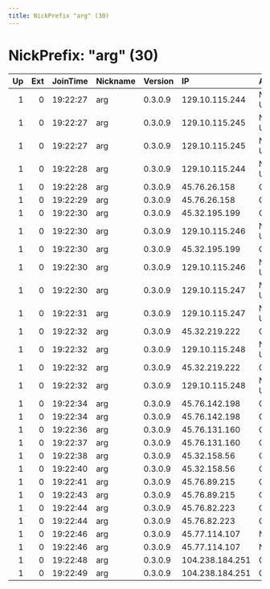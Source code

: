 ```yaml
---
title: NickPrefix "arg" (30)
---
```


# NickPrefix: "arg" (30)

|   Up |   Ext | JoinTime   | Nickname   | Version   | IP              | AS                      | CC   |   ORp |   Dirp | OS    | Contact             |   eFamMembers |
|-----:|------:|:-----------|:-----------|:----------|:----------------|:------------------------|:-----|------:|-------:|:------|:--------------------|--------------:|
|    1 |     0 | 19:22:27   | arg        | 0.3.0.9   | 129.10.115.244  | Northeastern University | us   |  9001 |   9002 | Linux | privacy@ccs.neu.edu |            80 |
|    1 |     0 | 19:22:27   | arg        | 0.3.0.9   | 129.10.115.245  | Northeastern University | us   |  9001 |   9002 | Linux | privacy@ccs.neu.edu |            80 |
|    1 |     0 | 19:22:27   | arg        | 0.3.0.9   | 129.10.115.245  | Northeastern University | us   |  9003 |   9004 | Linux | privacy@ccs.neu.edu |            80 |
|    1 |     0 | 19:22:28   | arg        | 0.3.0.9   | 129.10.115.244  | Northeastern University | us   |  9003 |   9004 | Linux | privacy@ccs.neu.edu |            80 |
|    1 |     0 | 19:22:28   | arg        | 0.3.0.9   | 45.76.26.158    | Choopa, LLC             | us   |  9001 |   9002 | Linux | privacy@ccs.neu.edu |            80 |
|    1 |     0 | 19:22:29   | arg        | 0.3.0.9   | 45.76.26.158    | Choopa, LLC             | us   |  9003 |   9004 | Linux | privacy@ccs.neu.edu |            80 |
|    1 |     0 | 19:22:30   | arg        | 0.3.0.9   | 45.32.195.199   | Choopa, LLC             | us   |  9003 |   9004 | Linux | privacy@ccs.neu.edu |            80 |
|    1 |     0 | 19:22:30   | arg        | 0.3.0.9   | 129.10.115.246  | Northeastern University | us   |  9001 |   9002 | Linux | privacy@ccs.neu.edu |            80 |
|    1 |     0 | 19:22:30   | arg        | 0.3.0.9   | 45.32.195.199   | Choopa, LLC             | us   |  9001 |   9002 | Linux | privacy@ccs.neu.edu |            80 |
|    1 |     0 | 19:22:30   | arg        | 0.3.0.9   | 129.10.115.246  | Northeastern University | us   |  9003 |   9004 | Linux | privacy@ccs.neu.edu |            80 |
|    1 |     0 | 19:22:30   | arg        | 0.3.0.9   | 129.10.115.247  | Northeastern University | us   |  9003 |   9004 | Linux | privacy@ccs.neu.edu |            80 |
|    1 |     0 | 19:22:31   | arg        | 0.3.0.9   | 129.10.115.247  | Northeastern University | us   |  9001 |   9002 | Linux | privacy@ccs.neu.edu |            80 |
|    1 |     0 | 19:22:32   | arg        | 0.3.0.9   | 45.32.219.222   | Choopa, LLC             | us   |  9001 |   9002 | Linux | privacy@ccs.neu.edu |            80 |
|    1 |     0 | 19:22:32   | arg        | 0.3.0.9   | 129.10.115.248  | Northeastern University | us   |  9001 |   9002 | Linux | privacy@ccs.neu.edu |            80 |
|    1 |     0 | 19:22:32   | arg        | 0.3.0.9   | 45.32.219.222   | Choopa, LLC             | us   |  9003 |   9004 | Linux | privacy@ccs.neu.edu |            80 |
|    1 |     0 | 19:22:32   | arg        | 0.3.0.9   | 129.10.115.248  | Northeastern University | us   |  9003 |   9004 | Linux | privacy@ccs.neu.edu |            80 |
|    1 |     0 | 19:22:34   | arg        | 0.3.0.9   | 45.76.142.198   | Choopa, LLC             | gb   |  9001 |   9002 | Linux | privacy@ccs.neu.edu |            80 |
|    1 |     0 | 19:22:34   | arg        | 0.3.0.9   | 45.76.142.198   | Choopa, LLC             | gb   |  9003 |   9004 | Linux | privacy@ccs.neu.edu |            80 |
|    1 |     0 | 19:22:36   | arg        | 0.3.0.9   | 45.76.131.160   | Choopa, LLC             | gb   |  9001 |   9002 | Linux | privacy@ccs.neu.edu |            80 |
|    1 |     0 | 19:22:37   | arg        | 0.3.0.9   | 45.76.131.160   | Choopa, LLC             | gb   |  9003 |   9004 | Linux | privacy@ccs.neu.edu |            80 |
|    1 |     0 | 19:22:38   | arg        | 0.3.0.9   | 45.32.158.56    | Choopa, LLC             | de   |  9001 |   9002 | Linux | privacy@ccs.neu.edu |            80 |
|    1 |     0 | 19:22:40   | arg        | 0.3.0.9   | 45.32.158.56    | Choopa, LLC             | de   |  9003 |   9004 | Linux | privacy@ccs.neu.edu |            80 |
|    1 |     0 | 19:22:41   | arg        | 0.3.0.9   | 45.76.89.215    | Choopa, LLC             | de   |  9001 |   9002 | Linux | privacy@ccs.neu.edu |            80 |
|    1 |     0 | 19:22:43   | arg        | 0.3.0.9   | 45.76.89.215    | Choopa, LLC             | de   |  9003 |   9004 | Linux | privacy@ccs.neu.edu |            80 |
|    1 |     0 | 19:22:44   | arg        | 0.3.0.9   | 45.76.82.223    | Choopa, LLC             | de   |  9003 |   9004 | Linux | privacy@ccs.neu.edu |            80 |
|    1 |     0 | 19:22:44   | arg        | 0.3.0.9   | 45.76.82.223    | Choopa, LLC             | de   |  9001 |   9002 | Linux | privacy@ccs.neu.edu |            80 |
|    1 |     0 | 19:22:46   | arg        | 0.3.0.9   | 45.77.114.107   | None                    | us   |  9001 |   9002 | Linux | privacy@ccs.neu.edu |            80 |
|    1 |     0 | 19:22:46   | arg        | 0.3.0.9   | 45.77.114.107   | None                    | us   |  9003 |   9004 | Linux | privacy@ccs.neu.edu |            80 |
|    1 |     0 | 19:22:48   | arg        | 0.3.0.9   | 104.238.184.251 | Choopa, LLC             | gb   |  9001 |   9002 | Linux | privacy@ccs.neu.edu |            80 |
|    1 |     0 | 19:22:49   | arg        | 0.3.0.9   | 104.238.184.251 | Choopa, LLC             | gb   |  9003 |   9004 | Linux | privacy@ccs.neu.edu |            80 |

